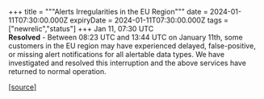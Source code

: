 +++
title = """Alerts Irregularities in the EU Region"""
date = 2024-01-11T07:30:00.000Z
expiryDate = 2024-01-11T07:30:00.000Z
tags = ["newrelic","status"]
+++
Jan 11, 07:30 UTC  
**Resolved** - Between 08:23 UTC and 13:44 UTC on January 11th, some customers in the EU region may have experienced delayed, false-positive, or missing alert notifications for all alertable data types. We have investigated and resolved this interruption and the above services have returned to normal operation.

[[source]](https://status.newrelic.com/incidents/pyfhxs9mzkr7)
